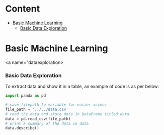 # Content
- [Basic Machine Learning](#basicml)
    - [Basic Data Exploration](#dataexploration)


<a name ="basicml"></a>
# Basic Machine Learning


<a name="dataexploration></a>
### Basic Data Exploration

To extract data and show it in a table, an example of code is as per below:

```python
import panda as pd

# save filepath to variable for easier access
file_path = '../../data.csv'
# read the data and store data in DataFrame titled data
data = pd.read_csv(file_path) 
# print a summary of the data in data
data.describe()

```
